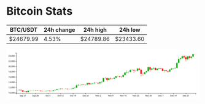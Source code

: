 # Bitcoin Stats

BTC/USDT|24h change|24h high|24h low|
|---|---|---|---|
|$24679.99|4.53%|$24789.86|$23433.60|

<img src="./chart.svg">
